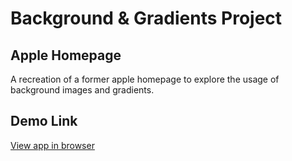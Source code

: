 # Background & Gradients Project

## Apple Homepage

A recreation of a former apple homepage to explore the usage of background images and gradients.

## Demo Link

[View app in browser](https://cdpadilla42.github.io/article-project/)
